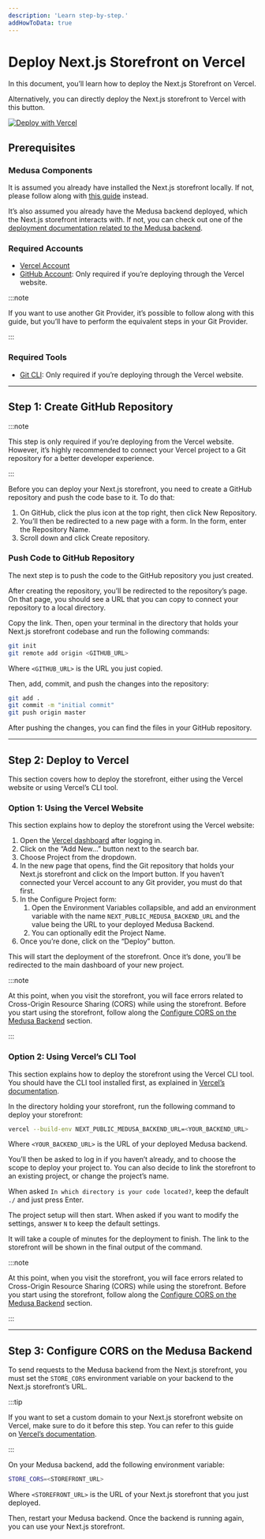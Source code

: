 ```yaml
---
description: 'Learn step-by-step.'
addHowToData: true
---
```


# Deploy Next.js Storefront on Vercel

In this document, you’ll learn how to deploy the Next.js Storefront on Vercel.

Alternatively, you can directly deploy the Next.js storefront to Vercel with this button.

<a 
  href="https://vercel.com/new/clone?repository-url=https%3A%2F%2Fgithub.com%2Fmedusajs%2Fnextjs-starter-medusa.git&env=NEXT_PUBLIC_MEDUSA_BACKEND_URL&envDescription=URL%20of%20your%20Medusa%20Backend" class="img-url no-zoom-img">
  <img src="https://vercel.com/button" alt="Deploy with Vercel" class="no-zoom-img"/>
</a>

## Prerequisites

### Medusa Components

It is assumed you already have installed the Next.js storefront locally. If not, please follow along with [this guide](../../starters/nextjs-medusa-starter.mdx) instead.

It’s also assumed you already have the Medusa backend deployed, which the Next.js storefront interacts with. If not, you can check out one of the [deployment documentation related to the Medusa backend](../server/index.mdx).

### Required Accounts

- [Vercel Account](https://vercel.com)
- [GitHub Account](https://github.com/): Only required if you’re deploying through the Vercel website.

:::note

If you want to use another Git Provider, it’s possible to follow along with this guide, but you’ll have to perform the equivalent steps in your Git Provider.

:::

### Required Tools

- [Git CLI](../../development/backend/prepare-environment.mdx): Only required if you’re deploying through the Vercel website.

---

## Step 1: Create GitHub Repository

:::note

This step is only required if you’re deploying from the Vercel website. However, it’s highly recommended to connect your Vercel project to a Git repository for a better developer experience.

:::

Before you can deploy your Next.js storefront, you need to create a GitHub repository and push the code base to it. To do that:

1. On GitHub, click the plus icon at the top right, then click New Repository.
2. You’ll then be redirected to a new page with a form. In the form, enter the Repository Name.
3. Scroll down and click Create repository.

### Push Code to GitHub Repository

The next step is to push the code to the GitHub repository you just created.

After creating the repository, you’ll be redirected to the repository’s page. On that page, you should see a URL that you can copy to connect your repository to a local directory.

Copy the link. Then, open your terminal in the directory that holds your Next.js storefront codebase and run the following commands:

```bash
git init
git remote add origin <GITHUB_URL>
```

Where `<GITHUB_URL>` is the URL you just copied.

Then, add, commit, and push the changes into the repository:

```bash
git add .
git commit -m "initial commit"
git push origin master
```

After pushing the changes, you can find the files in your GitHub repository.

---

## Step 2: Deploy to Vercel

This section covers how to deploy the storefront, either using the Vercel website or using Vercel’s CLI tool.

### Option 1: Using the Vercel Website

This section explains how to deploy the storefront using the Vercel website:

1. Open the [Vercel dashboard](https://vercel.com/dashboard) after logging in.
2. Click on the “Add New…” button next to the search bar.
3. Choose Project from the dropdown.
4. In the new page that opens, find the Git repository that holds your Next.js storefront and click on the Import button. If you haven’t connected your Vercel account to any Git provider, you must do that first.
5. In the Configure Project form:
    1. Open the Environment Variables collapsible, and add an environment variable with the name `NEXT_PUBLIC_MEDUSA_BACKEND_URL` and the value being the URL to your deployed Medusa Backend.
    2. You can optionally edit the Project Name.
6. Once you’re done, click on the “Deploy” button.

This will start the deployment of the storefront. Once it’s done, you’ll be redirected to the main dashboard of your new project.

:::note

At this point, when you visit the storefront, you will face errors related to Cross-Origin Resource Sharing (CORS) while using the storefront. Before you start using the storefront, follow along the [Configure CORS on the Medusa Backend](#step-3-configure-cors-on-the-medusa-backend) section.

:::

### Option 2: Using Vercel’s CLI Tool

This section explains how to deploy the storefront using the Vercel CLI tool. You should have the CLI tool installed first, as explained in [Vercel’s documentation](https://vercel.com/docs/cli).

In the directory holding your storefront, run the following command to deploy your storefront:

```bash
vercel --build-env NEXT_PUBLIC_MEDUSA_BACKEND_URL=<YOUR_BACKEND_URL>
```

Where `<YOUR_BACKEND_URL>` is the URL of your deployed Medusa backend.

You’ll then be asked to log in if you haven’t already, and to choose the scope to deploy your project to. You can also decide to link the storefront to an existing project, or change the project’s name.

When asked `In which directory is your code located?`, keep the default `./` and just press Enter.

The project setup will then start. When asked if you want to modify the settings, answer `N` to keep the default settings.

It will take a couple of minutes for the deployment to finish. The link to the storefront will be shown in the final output of the command.

:::note

At this point, when you visit the storefront, you will face errors related to Cross-Origin Resource Sharing (CORS) while using the storefront. Before you start using the storefront, follow along the [Configure CORS on the Medusa Backend](#step-3-configure-cors-on-the-medusa-backend) section.

:::

---

## Step 3: Configure CORS on the Medusa Backend

To send requests to the Medusa backend from the Next.js storefront, you must set the `STORE_CORS` environment variable on your backend to the Next.js storefront’s URL.

:::tip

If you want to set a custom domain to your Next.js storefront website on Vercel, make sure to do it before this step. You can refer to this guide on [Vercel’s documentation](https://vercel.com/docs/concepts/projects/domains/add-a-domain).

:::

On your Medusa backend, add the following environment variable:

```bash
STORE_CORS=<STOREFRONT_URL>
```

Where `<STOREFRONT_URL>` is the URL of your Next.js storefront that you just deployed.

Then, restart your Medusa backend. Once the backend is running again, you can use your Next.js storefront.
